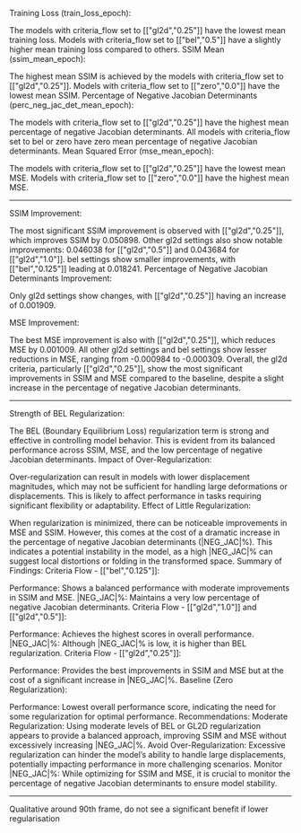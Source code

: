 Training Loss (train_loss_epoch):

The models with criteria_flow set to [["gl2d","0.25"]] have the lowest mean training loss.
Models with criteria_flow set to [["bel","0.5"]] have a slightly higher mean training loss compared to others.
SSIM Mean (ssim_mean_epoch):

The highest mean SSIM is achieved by the models with criteria_flow set to [["gl2d","0.25"]].
Models with criteria_flow set to [["zero","0.0"]] have the lowest mean SSIM.
Percentage of Negative Jacobian Determinants (perc_neg_jac_det_mean_epoch):

The models with criteria_flow set to [["gl2d","0.25"]] have the highest mean percentage of negative Jacobian determinants.
All models with criteria_flow set to bel or zero have zero mean percentage of negative Jacobian determinants.
Mean Squared Error (mse_mean_epoch):

The models with criteria_flow set to [["gl2d","0.25"]] have the lowest mean MSE.
Models with criteria_flow set to [["zero","0.0"]] have the highest mean MSE.

---

SSIM Improvement:

The most significant SSIM improvement is observed with [["gl2d","0.25"]], which improves SSIM by 0.050898.
Other gl2d settings also show notable improvements: 0.046038 for [["gl2d","0.5"]] and 0.043684 for [["gl2d","1.0"]].
bel settings show smaller improvements, with [["bel","0.125"]] leading at 0.018241.
Percentage of Negative Jacobian Determinants Improvement:

Only gl2d settings show changes, with [["gl2d","0.25"]] having an increase of 0.001909.

MSE Improvement:

The best MSE improvement is also with [["gl2d","0.25"]], which reduces MSE by 0.001009.
All other gl2d settings and bel settings show lesser reductions in MSE, ranging from -0.000984 to -0.000309.
Overall, the gl2d criteria, particularly [["gl2d","0.25"]], show the most significant improvements in SSIM and MSE compared to the baseline, despite a slight increase in the percentage of negative Jacobian determinants.

---

Strength of BEL Regularization:

The BEL (Boundary Equilibrium Loss) regularization term is strong and effective in controlling model behavior. This is evident from its balanced performance across SSIM, MSE, and the low percentage of negative Jacobian determinants.
Impact of Over-Regularization:

Over-regularization can result in models with lower displacement magnitudes, which may not be sufficient for handling large deformations or displacements. This is likely to affect performance in tasks requiring significant flexibility or adaptability.
Effect of Little Regularization:

When regularization is minimized, there can be noticeable improvements in MSE and SSIM. However, this comes at the cost of a dramatic increase in the percentage of negative Jacobian determinants (|NEG_JAC|%). This indicates a potential instability in the model, as a high |NEG_JAC|% can suggest local distortions or folding in the transformed space.
Summary of Findings:
Criteria Flow - [["bel","0.125"]]:

Performance: Shows a balanced performance with moderate improvements in SSIM and MSE.
|NEG_JAC|%: Maintains a very low percentage of negative Jacobian determinants.
Criteria Flow - [["gl2d","1.0"]] and [["gl2d","0.5"]]:

Performance: Achieves the highest scores in overall performance.
|NEG_JAC|%: Although |NEG_JAC|% is low, it is higher than BEL regularization.
Criteria Flow - [["gl2d","0.25"]]:

Performance: Provides the best improvements in SSIM and MSE but at the cost of a significant increase in |NEG_JAC|%.
Baseline (Zero Regularization):

Performance: Lowest overall performance score, indicating the need for some regularization for optimal performance.
Recommendations:
Moderate Regularization: Using moderate levels of BEL or GL2D regularization appears to provide a balanced approach, improving SSIM and MSE without excessively increasing |NEG_JAC|%.
Avoid Over-Regularization: Excessive regularization can hinder the model’s ability to handle large displacements, potentially impacting performance in more challenging scenarios.
Monitor |NEG_JAC|%: While optimizing for SSIM and MSE, it is crucial to monitor the percentage of negative Jacobian determinants to ensure model stability.

---

Qualitative around 90th frame, do not see a significant benefit if lower regularisation